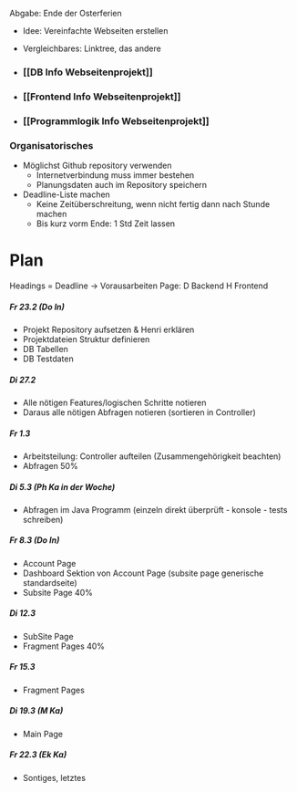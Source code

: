 
Abgabe: Ende der Osterferien


- Idee: Vereinfachte Webseiten erstellen
- Vergleichbares: Linktree, das andere

- ### [[DB Info Webseitenprojekt]]
- ### [[Frontend Info Webseitenprojekt]]
- ### [[Programmlogik Info Webseitenprojekt]]

### Organisatorisches
- Möglichst Github repository verwenden
	- Internetverbindung muss immer bestehen
	- Planungsdaten auch im Repository speichern
- Deadline-Liste machen
	- Keine Zeitüberschreitung, wenn nicht fertig dann nach Stunde machen
	- Bis kurz vorm Ende: 1 Std Zeit lassen

# Plan
Headings = Deadline -> Vorausarbeiten
Page: D Backend H Frontend
##### Fr 23.2 (Do In)
- Projekt Repository aufsetzen & Henri erklären
- Projektdateien Struktur definieren
- DB Tabellen
- DB Testdaten
##### Di 27.2
- Alle nötigen Features/logischen Schritte notieren
- Daraus alle nötigen Abfragen notieren (sortieren in Controller)
##### Fr 1.3
- Arbeitsteilung: Controller aufteilen (Zusammengehörigkeit beachten)
- Abfragen 50%
##### Di 5.3 (Ph Ka in der Woche)
- Abfragen im Java Programm (einzeln direkt überprüft - konsole - tests schreiben)
##### Fr 8.3 (Do In)
- Account Page
- Dashboard Sektion von Account Page (subsite page generische standardseite)
- Subsite Page 40%
##### Di 12.3
- SubSite Page
- Fragment Pages 40%
##### Fr 15.3
- Fragment Pages
##### Di 19.3 (M Ka)
- Main Page
##### Fr 22.3 (Ek Ka)
- Sontiges, letztes
